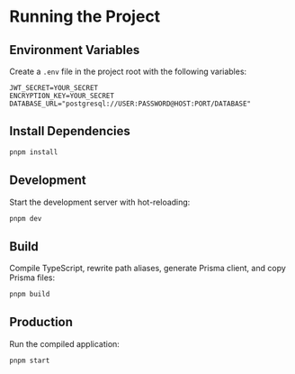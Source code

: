 # Running the Project

## Environment Variables
Create a `.env` file in the project root with the following variables:
```env
JWT_SECRET=YOUR_SECRET
ENCRYPTION_KEY=YOUR_SECRET
DATABASE_URL="postgresql://USER:PASSWORD@HOST:PORT/DATABASE"
```

## Install Dependencies
```bash
pnpm install
```

## Development
Start the development server with hot-reloading:
```bash
pnpm dev
```

## Build
Compile TypeScript, rewrite path aliases, generate Prisma client, and copy Prisma files:
```bash
pnpm build
```

## Production
Run the compiled application:
```bash
pnpm start
```

